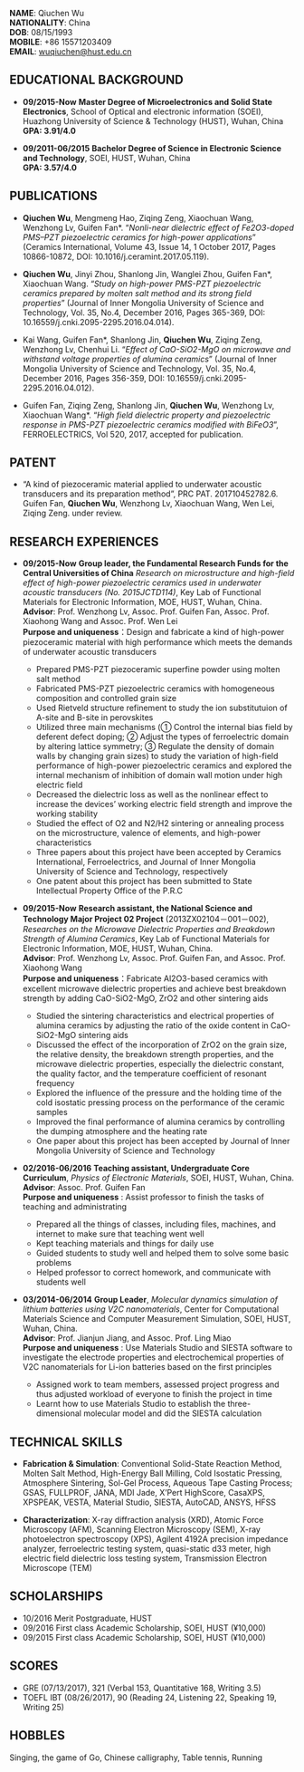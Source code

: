 
**NAME**: Qiuchen Wu  
**NATIONALITY**: China  
**DOB**: 08/15/1993  
**MOBILE**: +86 15571203409  
**EMAIL**: wuqiuchen@hust.edu.cn   


## EDUCATIONAL BACKGROUND

- **09/2015-Now** **Master Degree of Microelectronics and Solid State Electronics**, School of Optical and electronic information (SOEI), Huazhong University of Science & Technology (HUST), Wuhan, China  
  **GPA: 3.91/4.0**

- **09/2011-06/2015** **Bachelor Degree of Science in Electronic Science and Technology**, SOEI, HUST, Wuhan, China   
  **GPA: 3.57/4.0**

## PUBLICATIONS


- **Qiuchen Wu**, Mengmeng Hao, Ziqing Zeng, Xiaochuan Wang, Wenzhong Lv, Guifen Fan*. “*Nonli-near dielectric effect of Fe2O3-doped PMS–PZT piezoelectric ceramics for high-power applications*” (Ceramics International, Volume 43, Issue 14, 1 October 2017, Pages 10866-10872, DOI: 10.1016/j.ceramint.2017.05.119).


- **Qiuchen Wu**, Jinyi Zhou, Shanlong Jin, Wanglei Zhou, Guifen Fan*, Xiaochuan Wang. “*Study on high-power PMS-PZT piezoelectric ceramics prepared by molten salt method and its strong field properties*” (Journal of Inner Mongolia University of Science and Technology, Vol. 35, No.4, December 2016, Pages 365-369, DOI: 10.16559/j.cnki.2095-2295.2016.04.014).

- Kai Wang, Guifen Fan*, Shanlong Jin, **Qiuchen Wu**, Ziqing Zeng, Wenzhong Lv, Chenhui Li. “*Effect of CaO-SiO2-MgO on microwave and withstand voltage properties of alumina ceramics*” (Journal of Inner Mongolia University of Science and Technology, Vol. 35, No.4, December 2016, Pages 356-359, DOI: 10.16559/j.cnki.2095-2295.2016.04.012).


- Guifen Fan, Ziqing Zeng, Shanlong Jin, **Qiuchen Wu**, Wenzhong Lv, Xiaochuan Wang*. “*High field dielectric property and piezoelectric response in PMS-PZT piezoelectric ceramics modified with BiFeO3*”, FERROELECTRICS, Vol 520, 2017, accepted for publication.


## PATENT


- “A kind of piezoceramic material applied to underwater acoustic transducers and its preparation method”, PRC PAT. 201710452782.6. Guifen Fan, **Qiuchen Wu**, Wenzhong Lv, Xiaochuan Wang, Wen Lei, Ziqing Zeng. under review.

## RESEARCH EXPERIENCES
- **09/2015-Now**  **Group leader, the Fundamental Research Funds for the Central Universities of China** *Research on microstructure and high-field effect of high-power piezoelectric ceramics used in underwater acoustic transducers (No. 2015JCTD114)*, Key Lab of Functional Materials for Electronic Information, MOE, HUST, Wuhan, China.   
**Advisor**: Prof. Wenzhong Lv, Assoc. Prof. Guifen Fan, Assoc. Prof. Xiaohong Wang and Assoc. Prof. Wen Lei  
**Purpose and uniqueness**：Design and fabricate a kind of high-power piezoceramic material with high performance which meets the demands of underwater acoustic transducers
	- Prepared PMS-PZT piezoceramic superfine powder using molten salt method
	- Fabricated PMS-PZT piezoelectric ceramics with homogeneous composition and controlled grain size
	- Used Rietveld structure refinement to study the ion substitutuion of A-site and B-site in perovskites
	- Utilized three main mechanisms (① Control the internal bias field by deferent defect doping; ② Adjust the types of ferroelectric domain by altering lattice symmetry; ③ Regulate the density of domain walls by changing grain sizes) to study the variation of high-field performance of high-power piezoelectric ceramics and explored the internal mechanism of inhibition of domain wall motion under high electric field
	- Decreased the dielectric loss as well as the nonlinear effect to increase the devices’ working electric field strength and improve the working stability
	- Studied the effect of O2 and N2/H2 sintering or annealing process on the microstructure, valence of elements, and high-power characteristics
	- Three papers about this project have been accepted by Ceramics International, Ferroelectrics, and Journal of Inner Mongolia University of Science and Technology, respectively
	- One patent about this project has been submitted to State Intellectual Property Office of the P.R.C


- **09/2015-Now**  **Research assistant, the National Science and Technology Major Project 02 Project** (2013ZX02104－001－002), *Researches on the Microwave Dielectric Properties and Breakdown Strength of Alumina Ceramics*, Key Lab of Functional Materials for Electronic Information, MOE, HUST, Wuhan, China.    
	**Advisor**: Prof. Wenzhong Lv, Assoc. Prof. Guifen Fan, and Assoc. Prof. Xiaohong Wang   
**Purpose and uniqueness**：Fabricate Al2O3-based ceramics with excellent microwave dielectric properties and achieve best breakdown strength by adding CaO-SiO2-MgO, ZrO2 and other sintering aids 
	- Studied the sintering characteristics and electrical properties of alumina ceramics by adjusting the ratio of the oxide content in CaO-SiO2-MgO sintering aids
	- Discussed the effect of the incorporation of ZrO2 on the grain size, the relative density, the breakdown strength properties, and the microwave dielectric properties, especially the dielectric constant, the quality factor, and the temperature coefficient of resonant frequency
	- Explored the influence of the pressure and the holding time of the cold isostatic pressing process on the performance of the ceramic samples
	- Improved the final performance of alumina ceramics by controlling the dumping atmosphere and the heating rate
	- One paper about this project has been accepted by Journal of Inner Mongolia University of Science and Technology

- **02/2016-06/2016**  **Teaching assistant, Undergraduate Core Curriculum**, *Physics of Electronic Materials*, SOEI, HUST, Wuhan, China.    
	**Advisor**: Assoc. Prof. Guifen Fan  
**Purpose and uniqueness** : Assist professor to finish the tasks of teaching and administrating
	- Prepared all the things of classes, including files, machines, and internet to make sure that teaching went well
	- Kept teaching materials and things for daily use
	- Guided students to study well and helped them to solve some basic problems
	- Helped professor to correct homework, and communicate with students well

- **03/2014-06/2014**  **Group Leader**, *Molecular dynamics simulation of lithium batteries using V2C nanomaterials*, Center for Computational Materials Science and Computer Measurement Simulation, SOEI, HUST, Wuhan, China.    
	 **Advisor**: Prof. Jianjun Jiang, and Assoc. Prof. Ling Miao  
**Purpose and uniqueness** : Use Materials Studio and SIESTA software to investigate the electrode properties and electrochemical properties of V2C nanomaterials for Li-ion batteries based on the first principles
	- Assigned work to team members, assessed project progress and thus adjusted workload of everyone to finish the project in time
	- Learnt how to use Materials Studio to establish the three-dimensional molecular model and did the SIESTA calculation 


## TECHNICAL SKILLS


- **Fabrication & Simulation**: Conventional Solid-State Reaction Method, Molten Salt Method, High-Energy Ball Milling, Cold Isostatic Pressing, Atmosphere Sintering, Sol-Gel Process, Aqueous Tape Casting Process; GSAS, FULLPROF, JANA, MDI Jade, X’Pert HighScore, CasaXPS, XPSPEAK, VESTA, Material Studio, SIESTA, AutoCAD, ANSYS, HFSS


- **Characterization**: X-ray diffraction analysis (XRD), Atomic Force Microscopy (AFM), Scanning Electron Microscopy (SEM), X-ray photoelectron spectroscopy (XPS), Agilent 4192A precision impedance analyzer, ferroelectric testing system, quasi-static d33 meter, high electric field dielectric loss testing system, Transmission Electron Microscope (TEM)


## SCHOLARSHIPS
- 10/2016   Merit Postgraduate, HUST 
- 09/2016   First class Academic Scholarship, SOEI, HUST (¥10,000)
- 09/2015   First class Academic Scholarship, SOEI, HUST (¥10,000)


## SCORES

- GRE (07/13/2017), 321 (Verbal 153, Quantitative 168, Writing 3.5)
- TOEFL IBT (08/26/2017), 90 (Reading 24, Listening 22, Speaking 19, Writing 25)


## HOBBLES
   Singing, the game of Go, Chinese calligraphy, Table tennis, Running

